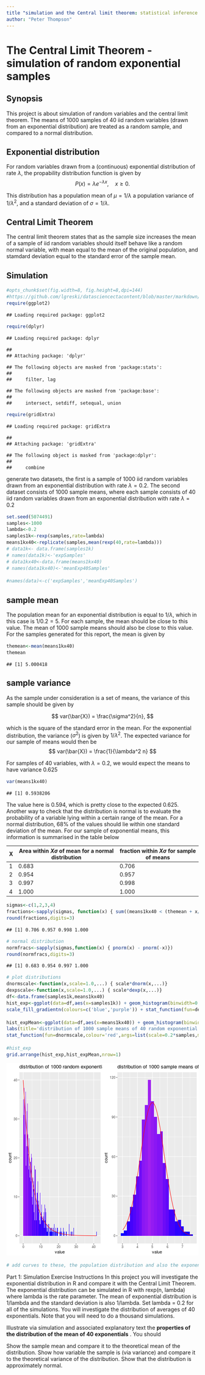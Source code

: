 ```yaml
--- 
title "simulation and the Central limit theorem: statistical inference course project"
author: "Peter Thompson"
---
```

# The Central Limit Theorem - simulation of random exponential samples
## Synopsis

This project is about simulation of random variables and the central limit theorem. The means of 1000 samples of 40 iid random variables (drawn from an exponential distribution) are treated as a random sample, and compared to a normal distribution.
## Exponential distribution

For random variables drawn from a (continuous) exponential distribution of rate $\lambda$, the propability distribution function is given by
$$
P(x) = \lambda e^{-\lambda x} , \quad x \geq 0.
$$ 

This distribution has a population mean of $\mu =1/\lambda$ a population variance of $1/\lambda^2$, and a standard deviation of $\sigma = 1/\lambda$.

## Central Limit Theorem
The central limit theorem states that as the sample size increases the mean of a sample of iid random variables should itself behave like a random normal variable, with mean equal to the mean of the original population, and stamdard deviation equal to the standard error of the sample mean.

## Simulation


```r
#opts_chunk$set(fig.width=8, fig.height=8,dpi=144)
#https://github.com/lgreski/datasciencectacontent/blob/master/markdown/statinf-expDistChecklist.md
require(ggplot2)
```

```
## Loading required package: ggplot2
```

```r
require(dplyr)
```

```
## Loading required package: dplyr
```

```
## 
## Attaching package: 'dplyr'
```

```
## The following objects are masked from 'package:stats':
## 
##     filter, lag
```

```
## The following objects are masked from 'package:base':
## 
##     intersect, setdiff, setequal, union
```

```r
require(gridExtra)
```

```
## Loading required package: gridExtra
```

```
## 
## Attaching package: 'gridExtra'
```

```
## The following object is masked from 'package:dplyr':
## 
##     combine
```

generate two datasets, the first is a sample of 1000 iid random variables drawn from an exponential distribution with rate $\lambda = 0.2$. The second dataset consists of 1000 sample means, where each sample consists of 40 iid random variables drawn from an exponential distribution with rate $\lambda=0.2$


```r
set.seed(5074491)
samples<-1000
lambda<-0.2
samples1k<-rexp(samples,rate=lambda)
means1kx40<-replicate(samples,mean(rexp(40,rate=lambda)))
# data1k<- data.frame(samples1k)
# names(data1k)<-'expSamples'
# data1kx40<-data.frame(means1kx40)
# names(data1kx40)<-'meanExp40Samples'

#names(data)<-c('expSamples','meanExp40Samples')
```

## sample mean

The population mean for an exponential distribution is equal to $1/\lambda$, which in this case is $1/0.2 = 5$. For each sample, the mean should be close to this value. The mean of 1000 sample means should also be close to this value. For the samples generated for this report, the mean is given by


```r
themean<-mean(means1kx40)
themean
```

```
## [1] 5.000418
```


## sample variance
As the sample under consideration is a set of means, the variance of this sample should be given by 

$$
var(\bar{X}) = \frac{\sigma^2}{n},
$$

which is the square of the standard error in the mean. For the exponential distribution, the variance ($\sigma^2$) is given by $1/\lambda^2$. The expected variance for our sample of means would then be
$$
var(\bar{X}) = \frac{1}{\lambda^2 n}
$$

For samples of 40 variables, with $\lambda = 0.2$, we would expect the means to have variance 0.625


```r
var(means1kx40)
```

```
## [1] 0.5938206
```
The value here is 0.594, which is pretty close to the expected 0.625. 
Another way to check that the distribution is normal is to evaluate the probability of a variable lying within a certain range of the mean. For a normal distribution, 68% of the values should lie within one standard deviation of the mean. For our sample of exponential means, this information is summarised in the table below

X | Area within $X\sigma$ of mean for a normal distribution | fraction within $X\sigma$ for sample of means |
--- | --------------------- | ---------------------|
1|0.683 |0.706 |
2|0.954 |0.957 | 
3|0.997 |0.998 |
4|1.000 |1.000 |



```r
sigmas<-c(1,2,3,4)
fractions<-sapply(sigmas, function(x) { sum((means1kx40 < (themean + x/(lambda*sqrt(40)) )) & (means1kx40 > (themean - x/(lambda*sqrt(40)))))/length(means1kx40)}) 
round(fractions,digits=3)
```

```
## [1] 0.706 0.957 0.998 1.000
```

```r
# normal distribution
normfracs<-sapply(sigmas,function(x) { pnorm(x) - pnorm(-x)})
round(normfracs,digits=3)
```

```
## [1] 0.683 0.954 0.997 1.000
```




```r
# plot distributions
dnormscale<-function(x,scale=1.0,...) { scale*dnorm(x,...)}
dexpscale<-function(x,scale=1.0,...) { scale*dexp(x,...)}
df<-data.frame(samples1k,means1kx40)
hist_exp<-ggplot(data=df,aes(x=samples1k)) + geom_histogram(binwidth=0.2,aes(fill=..count..)) +labs(title='distribution of 1000 random exponential variables',x='value',y='count') +
scale_fill_gradientn(colours=c('blue','purple')) + stat_function(fun=dexpscale,colour='red',args=list(scale=samples*0.2,rate=lambda))+ guides(fill=F)

hist_expMean<-ggplot(data=df,aes(x=means1kx40)) + geom_histogram(binwidth=0.2,aes(fill=..count..)) +
labs(title='distribution of 1000 sample means of 40 random exponential variables',x='value',y='count') +scale_fill_gradientn(colours=c('blue','purple')) +  guides(fill=F)+
stat_function(fun=dnormscale,colour='red',args=list(scale=0.2*samples,mean=1/lambda,sd=1/(lambda*sqrt(40))))

#hist_exp
grid.arrange(hist_exp,hist_expMean,nrow=1)
```

![plot of chunk plot](figure/plot-1.png)

```r
# add curves to these, the population distribution and also the exponential and gausssian fits to our sampled data
```



Part 1: Simulation Exercise Instructions
In this project you will investigate the exponential distribution in R and compare it with the Central Limit Theorem. The exponential distribution can be simulated in R with rexp(n, lambda) where lambda is the rate parameter. The mean of exponential distribution is 1/lambda and the standard deviation is also 1/lambda. Set lambda = 0.2 for all of the simulations. You will investigate the distribution of averages of 40 exponentials. Note that you will need to do a thousand simulations.

Illustrate via simulation and associated explanatory text the **properties of the distribution of the mean of 40 exponentials** . You should

Show the sample mean and compare it to the theoretical mean of the distribution.
Show how variable the sample is (via variance) and compare it to the theoretical variance of the distribution.
Show that the distribution is approximately normal.



